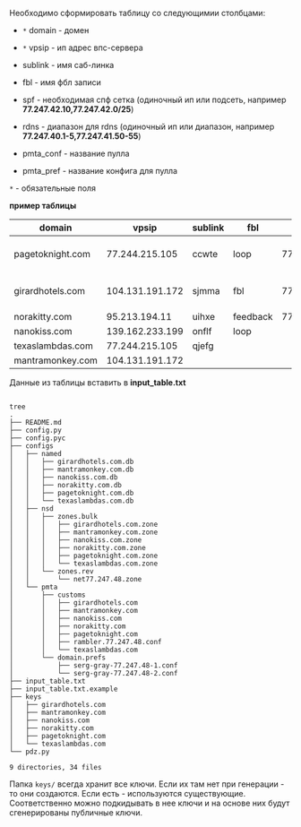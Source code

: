 
Необходимо сформировать таблицу со следующимии столбцами:

- `*` domain - домен

- `*` vpsip - ип адрес впс-сервера

- sublink - имя саб-линка

- fbl - имя фбл записи

- spf - необходимая спф сетка (одиночный ип или подсеть, например **77.247.42.10,77.247.42.0/25**)

- rdns - диапазон для rdns (одиночный ип или диапазон, например **77.247.40.1-5,77.247.41.50-55**)

- pmta_conf - название пулла

- pmta_pref - название конфига для пулла


`*` - обязательные поля

**пример таблицы**

| domain           | vpsip           | sublink | fbl      | spf                        | rdns                       | pmta_conf         | pmta_pref             |
|------------------|-----------------|---------|----------|----------------------------|----------------------------|-------------------|-----------------------|
| pagetoknight.com | 77.244.215.105  | ccwte   | loop     | 77.247.48.0/25,77.247.52.1 | 77.247.48.1-5,77.247.48.15 | rambler.77.247.48 | serg-gray-77.247.48-1 |
| girardhotels.com | 104.131.191.172 | sjmma   | fbl      | 77.247.48.128/25           | 77.247.48.6-10             | rambler.77.247.48 | serg-gray-77.247.48-2 |
| norakitty.com    | 95.213.194.11   | uihxe   | feedback | 77.247.50.0/25             |                            |                   |                       |
| nanokiss.com     | 139.162.233.199 | onflf   | loop     |                            |                            |                   |                       |
| texaslambdas.com | 77.244.215.105  | qjefg   |          |                            |                            |                   |                       |
| mantramonkey.com | 104.131.191.172 |         |          |                            |                            |                   |                       |



Данные из таблицы вставить в **input_table.txt**



```

tree
.
├── README.md
├── config.py
├── config.pyc
├── configs
│   ├── named
│   │   ├── girardhotels.com.db
│   │   ├── mantramonkey.com.db
│   │   ├── nanokiss.com.db
│   │   ├── norakitty.com.db
│   │   ├── pagetoknight.com.db
│   │   └── texaslambdas.com.db
│   ├── nsd
│   │   ├── zones.bulk
│   │   │   ├── girardhotels.com.zone
│   │   │   ├── mantramonkey.com.zone
│   │   │   ├── nanokiss.com.zone
│   │   │   ├── norakitty.com.zone
│   │   │   ├── pagetoknight.com.zone
│   │   │   └── texaslambdas.com.zone
│   │   └── zones.rev
│   │       └── net77.247.48.zone
│   └── pmta
│       ├── customs
│       │   ├── girardhotels.com
│       │   ├── mantramonkey.com
│       │   ├── nanokiss.com
│       │   ├── norakitty.com
│       │   ├── pagetoknight.com
│       │   ├── rambler.77.247.48.conf
│       │   └── texaslambdas.com
│       └── domain.prefs
│           ├── serg-gray-77.247.48-1.conf
│           └── serg-gray-77.247.48-2.conf
├── input_table.txt
├── input_table.txt.example
├── keys
│   ├── girardhotels.com
│   ├── mantramonkey.com
│   ├── nanokiss.com
│   ├── norakitty.com
│   ├── pagetoknight.com
│   └── texaslambdas.com
└── pdz.py

9 directories, 34 files

```

Папка `keys/` всегда хранит все ключи. Если их там нет при генерации - то они создаются. Если есть - используются существующие.
Соответственно можно подкидывать в нее ключи и на основе них будут сгенерированы публичные ключи.
